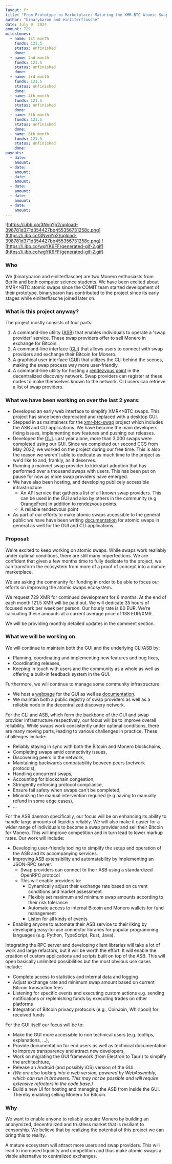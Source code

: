 ```yaml
---
layout: fr
title: "From Prototype to Marketplace: Maturing the XMR-BTC Atomic Swaps Ecosystem"
author: "binarybaron and einliterflasche"
date: July 9, 2024
amount: 729
milestones:
  - name: 1st month
    funds: 121.5
    status: unfinished
    done:
  - name: 2nd month
    funds: 121.5
    status: unfinished
    done:
  - name: 3rd month
    funds: 121.5
    status: unfinished
    done:
  - name: 4th month
    funds: 121.5
    status: unfinished
    done:
  - name: 5th month
    funds: 121.5
    status: unfinished
    done:
  - name: 6th month
    funds: 121.5
    status: unfinished
    done:
payouts:
  - date:
    amount:
  - date:
    amount:
  - date:
    amount:
  - date:
    amount:
  - date:
    amount:
  - date:
    amount:
---
```


![https://i.ibb.co/3NvpYp2/upload-398781d371d354427bb455356731258c.png](https://i.ibb.co/3NvpYp2/upload-398781d371d354427bb455356731258c.png)
![https://i.ibb.co/wgYK9FF/generated-gif-2.gif](https://i.ibb.co/wgYK9FF/generated-gif-2.gif)

### Who

We (binarybaron and einliterflasche) are two Monero enthusiasts from Berlin and both computer science students. We have been excited about XMR<>BTC atomic swaps since the COMIT team started development of their prototype. binarybaron has contributed to the project since its early stages while einliterflasche joined later on.

### What is this project anyway?

The project mostly consists of four parts:

1. A command-line utility ([ASB](https://github.com/comit-network/xmr-btc-swap/blob/master/docs/asb/README.md)) that enables individuals to operate a 'swap provider' service. These swap providers offer to sell Monero in exchange for Bitcoin.
2. A command-line interface ([CLI](https://github.com/comit-network/xmr-btc-swap/blob/master/docs/cli/README.md)) that allows users to connect with swap providers and exchange their Bitcoin for Monero.
3. A graphical user interface ([GUI](https://github.com/UnstoppableSwap/unstoppableswap-gui/)) that utilizes the CLI behind the scenes, making the swap process way more user-friendly.
4. A command-line utility for hosting a [rendezvous point](https://github.com/comit-network/rendezvous-server) in the decentralized discovery network. Swap providers can register at these nodes to make themselves known to the network. CLI users can retrieve a list of swap providers.

### What we have been working on over the last 2 years:

- Developed an early web interface to simplify XMR<>BTC swaps. This project has since been deprecated and replaced with a desktop GUI. 
- Stepped in as maintainers for the [xmr-btc-swap](https://github.com/comit-network/xmr-btc-swap) project which includes the ASB and CLI applications. We have become the main developers fixing issues, implementing new features and pushing out releases.
- Developed the [GUI](https://github.com/UnstoppableSwap/unstoppableswap-gui/). Last year alone, more than 3,000 swaps were completed using our GUI. Since we completed our second CCS from May 2022, we worked on the project during our free time. This is also the reason we weren't able to dedicate as much time to the project as we'd like to and, frankly, as it deserves.
- Running a mainnet swap provider to kickstart adoption that has performed over a thousand swaps with users. This has been put on pause for now as more swap providers have emerged.
- We have also been hosting, and developing publicely accessible infrastructure
    - An API service that gathers a list of all known swap providers. This can be used in the GUI and also by others in the community (e.g [OrangeFren](https://orangefren.com/)) in addition to rendezvous points.
    - A reliable rendezvous point
- As part of our efforts to make atomic swaps accessible to the general public we have have been writing [documentation](https://docs.unstoppableswap.net/) for atomic swaps in general as well for the GUI and CLI applications.

### Proposal:

We're excited to keep working on atomic swaps. While swaps work realiably under optimal conditions, there are still many imperfections. We are confident that given a few months time to fully dedicate to the project, we can transform the ecosystem from more of a proof of concept into a mature marketplace.

We are asking the community for funding in order to be able to focus our efforts on improving the atomic swaps ecosystem.

We request 729 XMR for continued development for 6 months. At the end of each month 121.5 XMR will be paid out. We will dedicate 35 hours of focused work per week per person. Our hourly rate is 60 EUR. We're calcuating these amounts at a current average price of 138 EUR/XMR.

We will be providing monthly detailed updates in the comment section.

### What we will be working on

We will continue to maintain both the GUI and the underlying CLI/ASB by:
- Planning, coordinating and implementing new features and bug fixes,
- Coordinating releases,
- Keeping in touch with users and the community as a whole as well as offering a built-in feedback system in the GUI.

Furthermore, we will continue to manage some community infrastructure:
- We host a [webpage](https://unstoppableswap.net/) for the GUI as well as [documentation](https://docs.unstoppableswap.net/).
- We maintain both a public registry of swap providers as well as a reliable node in the decentralized discovery network.

For the CLI and ASB, which form the backbone of the GUI and swap provider infrastructure respectively, our focus will be to improve overall reliability. While swaps work consistently under optimal conditions, there are many moving parts, leading to various challenges in practice. These challenges include:
- Reliably staying in sync with both the Bitcoin and Monero blockchains,
- Completing swaps amid connectivity issues,
- Discovering peers in the network,
- Maintaining backwards compatability between peers (network protocols),
- Handling concurrent swaps,
- Accounting for blockchain congestion,
- Stringently enforcing protocol compliance,
- Ensure fail safety when swaps can't be completed,
- Minimizing the manual intervention required (e.g having to manually refund in some edge cases),
- ...

For the ASB daemon specifically, our focus will be on enhancing its ability to handle large amounts of liquidity reliably. We will also make it easier for a wider range of individuals to become a swap provider and sell their Bitcoin for Monero. This will improve competition and in turn lead to lower markup rates. Our work will include:
- Developing user-friendly tooling to simplify the setup and operation of the ASB and its accompanying services.
- Improving ASB extensibility and automatability by implementing an JSON-RPC server:
   - Swap providers can connect to their ASB using a standardized OpenRPC protocol
   - This will enable providers to:
     - Dynamically adjust their exchange rate based on current conditions and market assessment
     - Flexibly set maximum and minimum swap amounts according to their risk tolerance
     - Automate access to internal Bitcoin and Monero wallets for fund management
     - Listen for all kinds of events
- Enabling anyone to automate their ASB service to their liking by developing easy-to-use connector libraries for popular programming languages (e.g. Python, TypeScript, Rust, Java).

Integrating the RPC server and developing client libraries will take a lot of work and large refactors, but it will be worth the effort. It will enable the creation of custom applications and scripts built on top of the ASB. This will open basically unlimited possibilities but the most obvious use cases include:
   - Complete access to statistics and internal data and logging
   - Adjust exchange rate and minimum swap amount based on current Bitcoin transaction fees
   - Listening for specific events and executing custom actions e.g. sending notifications or replenishing funds by executing trades on other platforms
   - Integration of Bitcoin privacy protocols (e.g., CoinJoin, Whirlpool) for received funds

For the GUI itself our focus will be to:
- Make the GUI more accessible to non technical users (e.g. tooltips, explanations, ...),
- Provide documentation for end users as well as technical documentation to improve transparency and attract new developers,
- Work on migrating the GUI framework (from Electron to Tauri) to simplify the architechture,
- Release an Android (and possibly iOS) version of the GUI.
- _(We are also looking into a web version, powered by WebAssembly, which can run in browsers. This may not be possible and will require extensive refactors in the code base.)_
- Build a new UI for hosting and managing the ASB from inside the GUI. Thereby enabling selling Monero for Bitcoin.

### Why

We want to enable anyone to reliably acquire Monero by building an anonymized, decentralized and trustless market that is resiliant to censorship. We believe that by realizing the potential of this project we can bring this to reality.

A mature ecosystem will attract more users and swap providers. This will lead to increased liquidity and competition and thus make atomic swaps a viable alternative to centralized exchanges.
